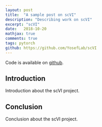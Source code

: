 ```yaml
---
layout: post
title:  "A sample post on scVI"
description: "Describing work on scVI"
excerpt: "scVI"
date:   2018-10-20
mathjax: true
comments: true
tags: pytorch
github: https://github.com/YosefLab/scVI
---
```


Code is available on [github](https://github.com/YosefLab/scVI).

## Introduction

Introduction about the scVI project.

## Conclusion

Conclusion about the scVI project.

